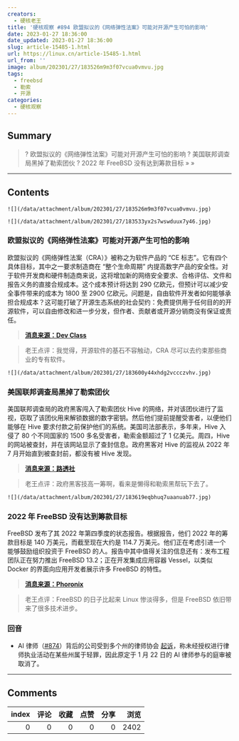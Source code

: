 ```yaml
---
creators:
  - 硬核老王
title: '硬核观察 #894 欧盟拟议的《网络弹性法案》可能对开源产生可怕的影响'
date: 2023-01-27 18:36:00
date_updated: 2023-01-27 18:36:00
slug: article-15485-1.html
url: https://linux.cn/article-15485-1.html
url_from: ''
image: album/202301/27/183526m9m3f07vcua0vmvu.jpg
tags:
  - freebsd
  - 勒索
  - 开源
categories:
  - 硬核观察
---
```


## Summary

> ? 欧盟拟议的《网络弹性法案》可能对开源产生可怕的影响
> ? 美国联邦调查局黑掉了勒索团伙
> ? 2022 年 FreeBSD 没有达到筹款目标
> » 
> »

***

<!-- more -->

## Contents

`![](/data/attachment/album/202301/27/183526m9m3f07vcua0vmvu.jpg)`

`![](/data/attachment/album/202301/27/183533yx2s7wswduux7y46.jpg)`

### 欧盟拟议的《网络弹性法案》可能对开源产生可怕的影响

欧盟拟议的《网络弹性法案（CRA）》被称之为软件产品的 “CE 标志”。它有四个具体目标，其中之一要求制造商在 “整个生命周期” 内提高数字产品的安全性。对于软件开发商和硬件制造商来说，这将增加新的网络安全要求、合格评估、文件和报告义务的直接合规成本。这个成本预计将达到 290 亿欧元，但预计可以减少安全事件带来的成本为 1800 至 2900 亿欧元。问题是，自由软件开发者如何能够承担合规成本？这可能打破了开源生态系统的社会契约：免费提供用于任何目的的开源软件，可以自由修改和进一步分发，但作者、贡献者或开源分销商没有保证或责任。

> 
> **[消息来源：Dev Class](https://devclass.com/2023/01/24/eus-proposed-ce-mark-for-software-could-have-dire-impact-on-open-source/)**
> 
> 
> 

> 
> 老王点评：我觉得，开源软件的基石不容触动，CRA 尽可以去约束那些商业的专有软件。
> 
> 
> 

`![](/data/attachment/album/202301/27/183600y44xhdg2vccczvhv.jpg)`

### 美国联邦调查局黑掉了勒索团伙

美国联邦调查局的政府黑客闯入了勒索团伙 Hive 的网络，并对该团伙进行了监视，窃取了该团伙用来解锁数据的数字密钥。然后他们提前提醒受害者，以便他们能够在 Hive 要求付款之前保护他们的系统。美国司法部表示，多年来，Hive 入侵了 80 个不同国家的 1500 多名受害者，勒索金额超过了 1 亿美元。周四，Hive 的网站被查封，并在该网站显示了查封信息。政府黑客对 Hive 的监视从 2022 年 7 月开始直到被查封前，都没有被 Hive 发现。

> 
> **[消息来源：路透社](https://www.reuters.com/world/us/announcement-posted-hive-ransomware-groups-site-says-it-has-been-seized-by-fbi-2023-01-26/)**
> 
> 
> 

> 
> 老王点评：政府黑客技高一筹啊，看来是懒得和勒索黑帮玩下去了。
> 
> 
> 

`![](/data/attachment/album/202301/27/183619eqbhuq7uaanuab77.jpg)`

### 2022 年 FreeBSD 没有达到筹款目标

FreeBSD 发布了其 2022 年第四季度的状态报告。根据报告，他们 2022 年的筹款目标是 140 万美元，而截至现在大约是 114.7 万美元。他们正在考虑引进一个能够鼓励组织投资于 FreeBSD 的人。报告中其中值得关注的信息还有：发布工程团队正在努力推出 FreeBSD 13.2；正在开发集成应用容器 Vessel，以类似 Docker 的界面向应用开发者展示许多 FreeBSD 的特性。

> 
> **[消息来源：Phoronix](https://www.phoronix.com/news/FreeBSD-Q4-2022-Highlights)**
> 
> 
> 

> 
> 老王点评：FreeBSD 的日子比起来 Linux 惨淡得多，但是 FreeBSD 依旧带来了很多技术进步。
> 
> 
> 

### 回音

* AI 律师（[#874](https://linux.cn/article-15422-1.html)）背后的公司受到多个州的律师协会 [起诉](https://www.npr.org/2023/01/25/1151435033/a-robot-was-scheduled-to-argue-in-court-then-came-the-jail-threats)，称未经授权进行律师执业活动在某些州属于轻罪，因此原定于 1 月 22 日的 AI 律师参与的庭审被取消了。

***

## Comments


|   index |   评论 |   收藏 |   点赞 |   分享 |   浏览 |
|--------:|-------:|-------:|-------:|-------:|-------:|
|       0 |      0 |      0 |      0 |      0 |   2402 |
